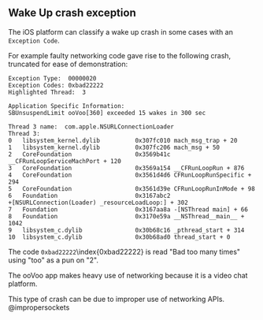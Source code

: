 ## Wake Up crash exception

The iOS platform can classify a wake up crash in some cases with an `Exception Code`.  

For example faulty networking code gave rise to the following crash, truncated for ease of demonstration:

```
Exception Type:  00000020
Exception Codes: 0xbad22222
Highlighted Thread:  3

Application Specific Information:
SBUnsuspendLimit ooVoo[360] exceeded 15 wakes in 300 sec

Thread 3 name:  com.apple.NSURLConnectionLoader
Thread 3:
0   libsystem_kernel.dylib          0x307fc010 mach_msg_trap + 20
1   libsystem_kernel.dylib          0x307fc206 mach_msg + 50
2   CoreFoundation                  0x3569b41c
__CFRunLoopServiceMachPort + 120
3   CoreFoundation                  0x3569a154 __CFRunLoopRun + 876
4   CoreFoundation                  0x3561d4d6 CFRunLoopRunSpecific + 294
5   CoreFoundation                  0x3561d39e CFRunLoopRunInMode + 98
6   Foundation                      0x3167abc2
+[NSURLConnection(Loader) _resourceLoadLoop:] + 302
7   Foundation                      0x3167aa8a -[NSThread main] + 66
8   Foundation                      0x3170e59a __NSThread__main__ + 1042
9   libsystem_c.dylib               0x30b68c16 _pthread_start + 314
10  libsystem_c.dylib               0x30b68ad0 thread_start + 0
```

The code `0xbad22222`\index{0xbad22222} is read "Bad too many times" using "too" as a pun on "2".

The ooVoo app makes heavy use of networking because it is a video chat platform.

This type of crash can be due to improper use of networking APIs. @impropersockets
